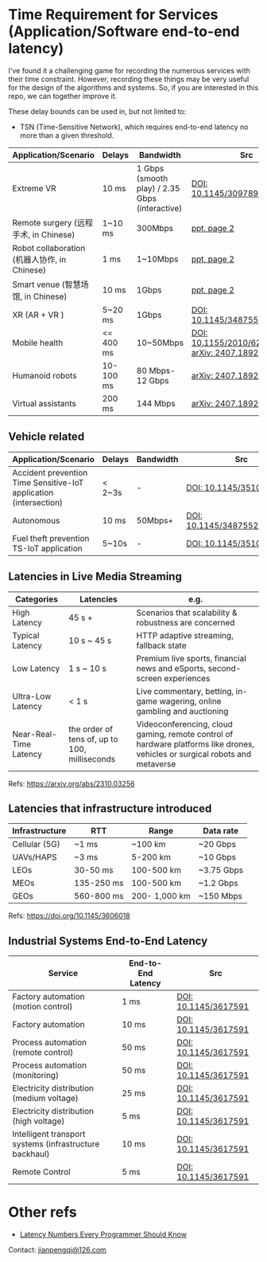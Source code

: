 # Time Requirement for Services (Application/Software end-to-end latency)
I've found it a challenging game for recording the numerous services with
their time constraint. However, recording these things may be very useful for
the design of the algorithms and systems. So, if you are interested in this
repo, we can together improve it.

These delay bounds can be used in, but not limited to:
- TSN (Time-Sensitive Network), which requires end-to-end latency no more
  than a given threshold.



| Application/Scenario |  Delays |  Bandwidth | Src  |
|           ---        |    ---  |      ---   | ---  | 
| Extreme VR           |  10 ms  |    1 Gbps (smooth play) / 2.35 Gbps (interactive) |  [DOI: 10.1145/3097895.3097901](https://dl.acm.org/doi/10.1145/3097895.3097901)
| Remote surgery  (远程手术, in Chinese)     | 1~10 ms |    300Mbps |  [ppt, page 2](http://www.ecconsortium.net/Uploads/file/20200506/20200506131731_63298.pdf)
| Robot collaboration (机器人协作, in Chinese) |   1 ms  |   1~10Mbps |  [ppt, page 2](http://www.ecconsortium.net/Uploads/file/20200506/20200506131731_63298.pdf)
| Smart venue (智慧场馆, in Chinese)          |  10 ms  |    1Gbps   |  [ppt, page 2](http://www.ecconsortium.net/Uploads/file/20200506/20200506131731_63298.pdf)
| XR (AR + VR )        |  5~20 ms  |    1Gbps   |  [DOI: 10.1145/3487552.3487815](https://doi.org/10.1145/3487552.3487815)
| Mobile health        | <= 400 ms | 10~50Mbps | [DOI: 10.1155/2010/628086](https://doi.org/10.1155/2010/628086), [arXiv: 2407.18921](https://arxiv.org/abs/2407.18921)
| Humanoid robots      | 10-100 ms | 80 Mbps-12 Gbps | [arXiv: 2407.18921](https://arxiv.org/abs/2407.18921)
| Virtual assistants   | 200 ms    | 144 Mbps        | [arXiv: 2407.18921](https://arxiv.org/abs/2407.18921)

## Vehicle related
| Application/Scenario |  Delays |  Bandwidth | Src  |
|           ---        |    ---  |      ---   | ---  | 
| Accident prevention Time Sensitive-IoT application (intersection)        |  < 2~3s  |    -   |  [DOI: 10.1145/3510411](https://doi.org/10.1145/3510411)
| Autonomous           |   10 ms  |    50Mbps+ |  [DOI: 10.1145/3487552.3487815](https://doi.org/10.1145/3487552.3487815)
| Fuel theft prevention TS-IoT application        |  5~10s  |    -   |  [DOI: 10.1145/3510411](https://doi.org/10.1145/3510411)

## Latencies in Live Media Streaming
| Categories | Latencies |  e.g. |
|     ---    |      ---  |  ---  |
| High Latency | 45 s + | Scenarios that scalability & robustness are concerned |
| Typical Latency | 10 s ~ 45 s | HTTP adaptive streaming, fallback state |
| Low Latency | 1 s ~ 10 s | Premium live sports, financial news and eSports, second-screen experiences |
|  Ultra-Low Latency | < 1 s | Live commentary, betting, in-game wagering, online gambling and auctioning |
| Near-Real-Time Latency | the order of tens of, up to 100, milliseconds | Videoconferencing, cloud gaming, remote control of hardware platforms like drones, vehicles or surgical robots and metaverse |

Refs: https://arxiv.org/abs/2310.03256



## Latencies that infrastructure introduced 
| Infrastructure       |  RTT |     Range  | Data rate  |
|           ---        |    ---  |      ---   | ---        | 
|    Cellular (5G)     |    ~1 ms  |      ~100 km   |   ~20 Gbps     | 
|    UAVs/HAPS         |    ~3 ms  |      5-200 km   |    ~10 Gbps     | 
|    LEOs              |    30-50 ms  |     100-500 km   |    ~3.75 Gbps     | 
|    MEOs              |    135-250 ms  |      100-500 km   |    ~1.2 Gbps     | 
|    GEOs              |    560-800 ms |     200- 1,000 km  |    ~150 Mbps     | 
Refs: https://doi.org/10.1145/3606018

## Industrial Systems End-to-End Latency
| Service | End-to-End Latency | Src |
| --- | --- | --- |
| Factory automation (motion control) | 1 ms | [DOI: 10.1145/3617591](https://doi.org/10.1145/3617591) |
| Factory automation  | 10 ms | [DOI: 10.1145/3617591](https://doi.org/10.1145/3617591) |
| Process automation (remote control) | 50 ms | [DOI: 10.1145/3617591](https://doi.org/10.1145/3617591) |
| Process automation (monitoring) | 50 ms | [DOI: 10.1145/3617591](https://doi.org/10.1145/3617591) |
| Electricity distribution (medium voltage) | 25 ms | [DOI: 10.1145/3617591](https://doi.org/10.1145/3617591) |
| Electricity distribution (high voltage) | 5 ms | [DOI: 10.1145/3617591](https://doi.org/10.1145/3617591) |
| Intelligent transport systems (infrastructure backhaul) | 10 ms | [DOI: 10.1145/3617591](https://doi.org/10.1145/3617591) |
| Remote Control | 5 ms | [DOI: 10.1145/3617591](https://doi.org/10.1145/3617591) |

# Other refs
- [Latency Numbers Every Programmer Should Know](https://colin-scott.github.io/personal_website/research/interactive_latency.html)

Contact: jianpengqi@126.com
